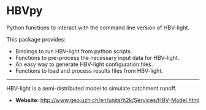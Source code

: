 # HBVpy
Python functions to interact with the command line version of HBV-light.

This package provides:

- Bindings to run HBV-light from python scripts.
- Functions to pre-process the necessary input data for HBV-light.
- An easy way to generate HBV-light configuration files.
- Functions to load and process results files from HBV-light.

---

HBV-light is a semi-distributed model to simulate catchment runoff.

- **Website:** http://www.geo.uzh.ch/en/units/h2k/Services/HBV-Model.html
